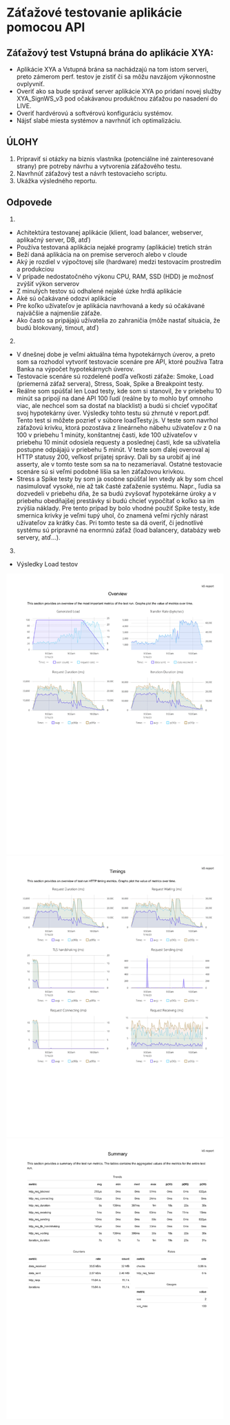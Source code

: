 # Záťažové testovanie aplikácie pomocou API
## Záťažový test Vstupná brána do aplikácie XYA:

-	Aplikácie XYA a Vstupná brána sa nachádzajú na tom istom serveri, preto zámerom perf. testov je zistiť či sa môžu navzájom výkonnostne ovplyvniť.
-	Overiť ako sa bude správať server aplikácie XYA po pridaní novej služby XYA_SignWS_v3 pod očakávanou produkčnou záťažou po nasadení do LIVE.
-	Overiť hardvérovú a softvérovú konfiguráciu systémov.
-	Nájsť slabé miesta systémov a navrhnúť ich optimalizáciu.

## ÚLOHY
1.	Pripraviť si otázky na biznis vlastníka (potenciálne iné zainteresované strany) pre potreby návrhu a vytvorenia záťažového testu.
2.	Navrhnúť záťažový test a návrh testovacieho scriptu.
3.	Ukážka výsledného reportu.

## Odpovede
1. 
- Achitektúra testovanej aplikácie (klient, load balancer, webserver, aplikačný server, DB, atď)
- Používa testovaná aplikácia nejaké programy (aplikácie) tretích strán
- Beží daná aplikácia na on premise serveroch alebo v cloude
- Aký je rozdiel v výpočtovej sile (hardware) medzi testovacím prostredím a produkciou 
- V prípade nedostatočného výkonu CPU, RAM, SSD (HDD) je možnosť zvýšiť výkon serverov
- Z minulých testov sú odhalené nejaké úzke hrdlá aplikácie
- Aké sú očakávané odozvi aplikácie
- Pre koľko užívateľov je aplikácia navrhovaná a kedy sú očakávané najväčšie a najmenšie záťaže.
- Ako často sa pripájajú užívatelia zo zahraničia (môže nastať situácia, že budú blokovaný, timout, atď)
2.
- V dnešnej dobe je veľmi aktuálna téma hypotekárnych úverov, a preto som sa rozhodol vytvoriť testovacie scenáre pre API, ktoré používa
Tatra Banka na výpočet hypotekárnych úverov.
- Testovacie scenáre sú rozdelené podľa veľkosti záťaže: Smoke, Load (priemerná záťaž servera), Stress, Soak, Spike a Breakpoint testy.
- Reálne som spúšťal len Load testy, kde som si stanovil, že v priebehu 10 minút sa pripojí na dané API 100 ľudí (reálne by to mohlo byť omnoho viac,
ale nechcel som sa dostať na blacklist) a budú si chcieť vypočítať svoj hypotekárny úver. Výsledky tohto testu sú zhrnuté v report.pdf. Tento test
si môžete pozrieť v súbore loadTesty.js. V teste som navrhol záťažovú krivku, ktorá pozostáva z lineárneho nábehu užívateľov z 0 na 100 v priebehu
1 minúty, konštantnej časti, kde 100 užívateľov v priebehu 10 minút odosiela requesty a poslednej časti, kde sa užívatelia postupne
odpájajú v priebehu 5 minút. V teste som ďalej overoval aj HTTP statusy 200, veľkosť prijatej správy. Dali by sa urobiť aj iné asserty, ale v tomto 
teste som sa na to nezameriaval. Ostatné testovacie scenáre sú si veľmi podobné líšia sa len záťažovou krivkou. 
- Stress a Spike testy by som ja osobne spúšťal len vtedy ak by som chcel nasimulovať vysoké, nie až tak časté zaťaženie systému.
Napr., ľudia sa dozvedeli v priebehu dňa, že sa budú zvyšovať hypotekárne úroky a v priebehu obedňajšej prestávky si budú chcieť vypočítať
o koľko sa im zvýšia náklady. Pre tento prípad by bolo vhodné použiť Spike testy, kde smernica krivky je veľmi tupý uhol, čo znamená veľmi rýchly
nárast užívateľov za krátky čas. Pri tomto teste sa dá overiť, či jednotlivé systému sú pripravné na enormnú záťaž (load balancery, databázy
web servery, atď...).

3.
- Výsledky Load testov

![](reporty/report-1.png)
![](reporty/report-2.png)
![](reporty/report-3.png)





